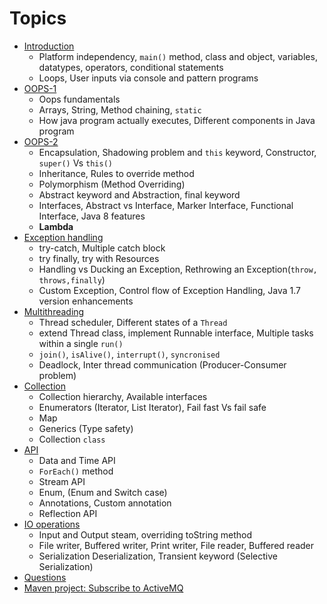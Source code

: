 # Topics
- [Introduction](basics/readme.md)
  - Platform independency, `main()` method, class and object, variables, datatypes, operators, conditional statements
  - Loops, User inputs via console and pattern programs
- [OOPS-1](oops-1/readme.md)
  - Oops fundamentals
  - Arrays, String, Method chaining, `static`
  - How java program actually executes, Different components in Java program
- [OOPS-2](oops-2/readme.md)
  - Encapsulation, Shadowing problem and `this` keyword, Constructor, `super()` Vs `this()` 
  - Inheritance, Rules to override method
  - Polymorphism (Method Overriding) 
  - Abstract keyword and Abstraction, final keyword
  - Interfaces, Abstract vs Interface, Marker Interface, Functional Interface, Java 8 features
  - **Lambda**
- [Exception handling](exception_handling/readme.md)
  - try-catch, Multiple catch block
  - try finally, try with Resources
  - Handling vs Ducking an Exception, Rethrowing an Exception(`throw, throws,finally`)
  - Custom Exception, Control flow of Exception Handling, Java 1.7 version enhancements
- [Multithreading](multithreading/readme.md)
  - Thread scheduler, Different states of a `Thread`
  - extend Thread class, implement Runnable interface, Multiple tasks within a single `run()`
  - `join()`, `isAlive()`, `interrupt()`, `syncronised`
  - Deadlock, Inter thread communication (Producer-Consumer problem)
- [Collection](collection_framework/readme.md)
  - Collection hierarchy, Available interfaces
  - Enumerators (Iterator, List Iterator), Fail fast Vs fail safe
  - Map
  - Generics (Type safety)
  - Collection `class`
- [API](api/readme.md)
  - Data and Time API
  - `ForEach()` method
  - Stream API
  - Enum, (Enum and Switch case)
  - Annotations, Custom annotation
  - Reflection API
- [IO operations](io_operations/readme.md)
  - Input and Output steam, overriding toString method
  - File writer, Buffered writer, Print writer, File reader, Buffered reader
  - Serialization Deserialization, Transient keyword (Selective Serialization)
- [Questions](questions/readme.md)
- [Maven project: Subscribe to ActiveMQ](projects/activemq-demo/README.md)
